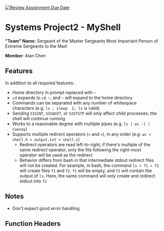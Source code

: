 [![Review Assignment Due Date](https://classroom.github.com/assets/deadline-readme-button-22041afd0340ce965d47ae6ef1cefeee28c7c493a6346c4f15d667ab976d596c.svg)](https://classroom.github.com/a/Tfg6waJb)
# Systems Project2 - MyShell

**"Team" Name**: Sergeant of the Master Sergeants Most Important Person of Extreme Sergeants to the Max!

**Member**: Alan Chen

## Features
In addition to all required features:
* Home directory in prompt replaced with `~`
* `cd` expands to `cd ~`, and `~` will expand to the home directory
* Commands can be separated with any number of whitespace characters (e.g. `ls ; sleep  1; ls` is valid)
* Sending `SIGINT`, `SIGQUIT`, or `SIGTSTP` will only affect child processes; the shell will continue running
* Works to a reasonable degree with multiple pipes (e.g. `ls | wc -l | cowsay`)
* Supports multiple redirect operators (`<` and `>`), in any order (e.g. `wc < shell.h > output.txt < shell.c`)
    * Redirect operators are read left-to-right; if there's multiple of the same redirect operator, only the file following the right-most operator will be used as the redirect
    * Behavior differs from bash in that intermediate stdout redirect files will not be created. For example, in bash, the command `ls > f1 > f2` will create files `f1` and `f2`. `f1` will be empty, and `f2` will contain the output of `ls`. Here, the same command will only create and redirect stdout into `f2`

## Notes
* Don't expect good error handling

## Function Headers
